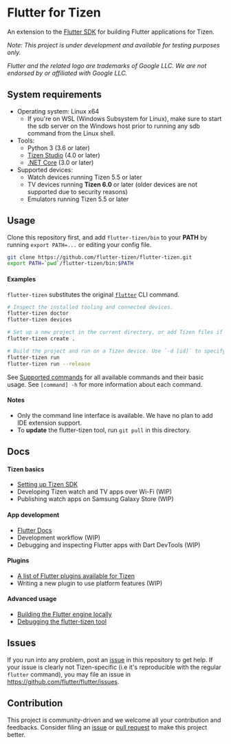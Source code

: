 # Flutter for Tizen

An extension to the [Flutter SDK](https://github.com/flutter/flutter) for building Flutter applications for Tizen.

_Note: This project is under development and available for testing purposes only._

_Flutter and the related logo are trademarks of Google LLC. We are not endorsed by or affiliated with Google LLC._

## System requirements

- Operating system: Linux x64
  - If you're on WSL (Windows Subsystem for Linux), make sure to start the sdb server on the Windows host prior to running any sdb command from the Linux shell.
- Tools:
  - Python 3 (3.6 or later)
  - [Tizen Studio](doc/install-tizen-sdk.md) (4.0 or later)
  - [.NET Core](https://docs.microsoft.com/en-us/dotnet/core/install/linux) (3.0 or later)
- Supported devices:
  - Watch devices running Tizen 5.5 or later
  - TV devices running **Tizen 6.0** or later (older devices are not supported due to security reasons)
  - Emulators running Tizen 5.5 or later

## Usage

Clone this repository first, and add `flutter-tizen/bin` to your **PATH** by running `export PATH=...` or editing your config file.

```sh
git clone https://github.com/flutter-tizen/flutter-tizen.git
export PATH=`pwd`/flutter-tizen/bin:$PATH
```

#### Examples

`flutter-tizen` substitutes the original [`flutter`](https://flutter.dev/docs/reference/flutter-cli) CLI command.

```sh
# Inspect the installed tooling and connected devices.
flutter-tizen doctor
flutter-tizen devices

# Set up a new project in the current directory, or add Tizen files if a Flutter project already exists.
flutter-tizen create .

# Build the project and run on a Tizen device. Use `-d [id]` to specify a device ID.
flutter-tizen run
flutter-tizen run --release
```

See [Supported commands](doc/commands.md) for all available commands and their basic usage. See `[command] -h` for more information about each command.

#### Notes

- Only the command line interface is available. We have no plan to add IDE extension support.
- To **update** the flutter-tizen tool, run `git pull` in this directory.

## Docs

#### Tizen basics

- [Setting up Tizen SDK](doc/install-tizen-sdk.md)
- Developing Tizen watch and TV apps over Wi-Fi (WIP)
- Publishing watch apps on Samsung Galaxy Store (WIP)

#### App development

- [Flutter Docs](https://flutter.dev/docs)
- Development workflow (WIP)
- Debugging and inspecting Flutter apps with Dart DevTools (WIP)

#### Plugins

- [A list of Flutter plugins available for Tizen](https://github.com/flutter-tizen/plugins)
- Writing a new plugin to use platform features (WIP)

#### Advanced usage

- [Building the Flutter engine locally](https://github.com/flutter-tizen/engine/wiki/Building-the-engine)
- [Debugging the flutter-tizen tool](doc/debug-flutter-tizen.md)

## Issues

If you run into any problem, post an [issue](../../issues) in this repository to get help. If your issue is clearly not Tizen-specific (i.e it's reproducible with the regular `flutter` command), you may file an issue in https://github.com/flutter/flutter/issues.

## Contribution

This project is community-driven and we welcome all your contribution and feedbacks. Consider filing an [issue](../../issues) or [pull request](../../pulls) to make this project better.

